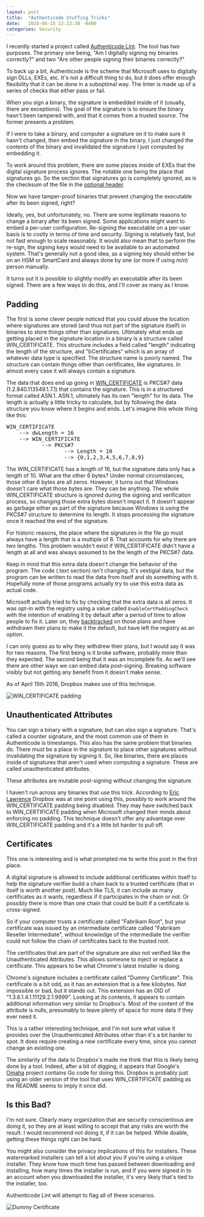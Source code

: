 ```yaml
---
layout: post
title:  "Authenticode Stuffing Tricks"
date:   2016-04-15 13:23:30 -0400
categories: Security
---
```


I recently started a project called [Authenticode Lint][1]. The tool has two purposes.
The primary one being, "Am I digitally signing my binaries correctly?" and two
"Are other people signing their binaries correctly?"

To back up a bit, Authenticode is the scheme that Microsoft uses to digitally
sign DLLs, EXEs, etc. It's not a difficult thing to do, but it does offer enough
flexibility that it can be done in a suboptimal way. The linter is made up of a 
series of checks that either pass or fail.

When you sign a binary, the signature is embedded inside of it (usually, there
are exceptions). The goal of the signature is to ensure the binary hasn't been
tampered with, and that it comes from a trusted source. The former presents a
problem.

<!--break-->

If I were to take a binary, and computer a signature on it to make sure it
hasn't changed, then embed the signature in the binary, I just changed the
contents of the binary and invalidated the signature I just computed by
embedding it.

To work around this problem, there are some places inside of EXEs that the
digital signature process ignores. The notable one being the place that
signatures go. So the section that signatures go is completely ignored, as is
the checksum of the file in the [optional header][2].

Now we have tamper-proof binaries that prevent changing the executable after
its been signed, right?

Ideally, yes, but unfortunately, no. There are some legitimate reasons to change
a binary after its been signed. Some applications might want to embed a per-user
configuration. Re-signing the executable on a per-user basis is to costly in
terms of time and security. Signing is relatively fast, but not fast enough to
scale reasonably. It would also mean that to perform the re-sign, the signing
keys would need to be available to an automated system. That's generally not a
good idea, as a signing key should either be on an HSM or SmartCard and always
done by one (or more if using m/n) person manually.

It turns out it is possible to slightly modify an executable after its been
signed. There are a few ways to do this, and I'll cover as many as I know.

## Padding

The first is some clever people noticed that you could abuse the location where
signatures are stored (and thus not part of the signature itself) in binaries to
store things other than signatures. Ultimately what ends up getting placed in
the signature location in a binary is a structure called WIN_CERTIFICATE. This
structure includes a field called "length" indicating the length of the
structure, and "bCertificates" which is an array of whatever data type is
specified. The structure name is poorly named. The structure can contain things
other than certificates, like signatures. In almost every case it will always
contain a signature.

The data that does end up going in [WIN_CERTIFICATE][3] is PKCS#7 data
(1.2.840.113549.1.7.1) that contains the signature. This is in a structured
format called ASN.1. ASN.1, ultimately has its own "length" for its data. The
length is actually a little tricky to calculate, but by following the data
structure you know where it begins and ends. Let's imagine this whole thing
like this:

<pre>
WIN_CERTIFICATE
    --> dwLength = 16
    --> WIN_CERTIFICATE
           --> PKCS#7
                  --> Length = 10
                  --> {0,1,2,3,4,5,6,7,8,9}
</pre>

The WIN_CERTIFICATE has a length of 16, but the signature data only has a length
of 10. What are the other 6 bytes? Under normal circumstances, those other 6
bytes are all zeros. However, it turns out that Windows doesn't care what those
bytes are. They can be anything. The whole WIN_CERTIFICATE structure is ignored
during the signing and verification process, so changing those extra bytes
doesn't impact it. It doesn't appear as garbage either as part of the signature
because Windows is using the PKCS#7 structure to determine its length. It stops
processing the signature once it reached the end of the signature.

For historic reasons, the place where the signatures in the file go must always
have a length that is a multiple of 8. That accounts for why there are two
lengths. This problem wouldn't exist if WIN_CERTIFICATE didn't have a length at
all and was always assumed to be the length of the PKCS#7 data.

Keep in mind that this extra data doesn't change the behavior of the program.
The code (.text section) isn't changing. It's vestigial data, but the program
can be written to read the data from itself and do something with it. Hopefully
none of those programs actually try to use this extra data as actual code.

Microsoft actually tried to fix by checking that the extra data is all zeros.
It was opt-in with the registry using a value called <code>EnableCertPaddingCheck</code>
with the intention of enabling it by default after a period of time to allow people
to fix it. Later on, they [backtracked][4] on those plans and have withdrawn their
plans to make it the default, but have left the registry as an option.

I can only guess as to why they withdrew their plans, but I would say it was for
two reasons. The first being is it broke software, probably more than they
expected. The second being that it was an incomplete fix. As we'll see there are
other ways we can embed data post-signing. Breaking software visibly but not
getting any benefit from it doesn't make sense.

As of April 15th 2016, Dropbox makes use of this technique.

![WIN_CERTIFICATE padding][5]

## Unauthenticated Attributes
You can sign a binary with a signature, but can also sign a signature. That's
called a counter signature, and the most common use of them in Authenticode is
timestamps. This also has the same problem that binaries do. There must be a
place in the signature to place other signatures without invalidating the
signature by signing it. So, like binaries, there are places inside of
signatures that aren't used when computing a signature. These are called
unauthenticated attributes.

These attributes are mutable post-signing without changing the signature.

I haven't run across any binaries that use this trick. According to [Eric Lawrence][6]
Dropbox was at one point using this, possibly to work around the WIN_CERTIFICATE
padding being disabled. They may have switched back to WIN_CERTIFICATE padding
when Microsoft changed their minds about enforcing no padding. This technique
doesn't offer any advantage over WIN_CERTIFICATE padding and it's a little bit
harder to pull off.

## Certificates
This one is interesting and is what prompted me to write this post in the first
place.

A digital signature is allowed to include additional certificates within itself
to help the signature verifier build a chain back to a trusted certificate (that
in itself is worth another post). Much like TLS, it can include as many
certificates as it wants, regardless if it participates in the chain or not.
Or possibly there is more than one chain that could be built if a certificate
is cross-signed.

So if your computer trusts a certificate called "Fabrikam Root", but your
certificate was issued by an intermediate certificate called "Fabrikam Reseller
Intermediate", without knowledge of the intermediate the verifier could not
follow the chain of certificates back to the trusted root.

The certificates that are part of the signature are also not verified like the
Unauthenticated Attributes. This allows someone to inject or replace a
certificate. This appears to be what Chrome's latest installer is doing.

Chrome's signature includes a certificate called "Dummy Certificate". This
certificate is a bit odd, as it has an extension that is a few kilobytes. Not
impossible or bad, but it stands out.  This extension has an OID of
"1.3.6.1.4.1.11129.2.1.9999". Looking at its contents, it appears to contain
additional information very similar to Dropbox's. Most of the content of the
attribute is nulls, presumably to leave plenty of space for more data if they
ever need it.

This is a rather interesting technique, and I'm not sure what value it provides
over the Unauthenticated Attributes other than it's a bit harder to spot. It
does require creating a new certificate every time, since you cannot change an
existing one.

The similarity of the data to Dropbox's made me think that this is likely being
done by a tool. Indeed, after a bit of digging, it appears that Google's [Omaha][8]
project contains Go code for doing this. Dropbox is probably just using an older
version of the tool that uses WIN_CERTIFICATE padding as the README seems to
imply it once did.

## Is this Bad?
I'm not sure. Clearly many organization that are security conscientious are
doing it, so they are at least willing to accept that any risks are worth the
result. I would recommend not doing it, if it can be helped. While doable,
getting these things right can be hard.

You might also consider the privacy implications of this for installers. These
watermarked installers can tell a lot about you if you're using a unique
installer. They know how much time has passed between downloading and
installing, how many times the installer is run, and if you were signed in to an
account when you downloaded the installer, it's very likely that's tied to the
installer, too.

Authenticode Lint will attempt to flag all of these scenarios.

![Dummy Certificate][7]

[1]: https://github.com/vcsjones/AuthenticodeLint
[2]: https://msdn.microsoft.com/en-us/library/windows/desktop/ms680339(v=vs.85).aspx
[3]: https://msdn.microsoft.com/en-us/library/windows/desktop/dn582059(v=vs.85).aspx
[4]: https://technet.microsoft.com/library/security/2915720#section1
[5]: /images/db-pad.png
[6]: https://blogs.msdn.microsoft.com/ieinternals/2014/09/04/caveats-for-authenticode-code-signing/
[7]: /images/dummy-cert.png
[8]: https://github.com/google/omaha/tree/master/common/certificate_tag